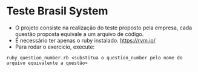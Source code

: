 # Teste Brasil System

- O projeto consiste na realização do teste proposto pela empresa, cada questão proposta equivale a um arquivo de código.
- É necessário ter apenas o ruby instalado. https://rvm.io/
- Para rodar o exercicio, execute:

``` ruby question_number.rb <substitua o question_number pelo nome do arquivo equivalente a questão> ```